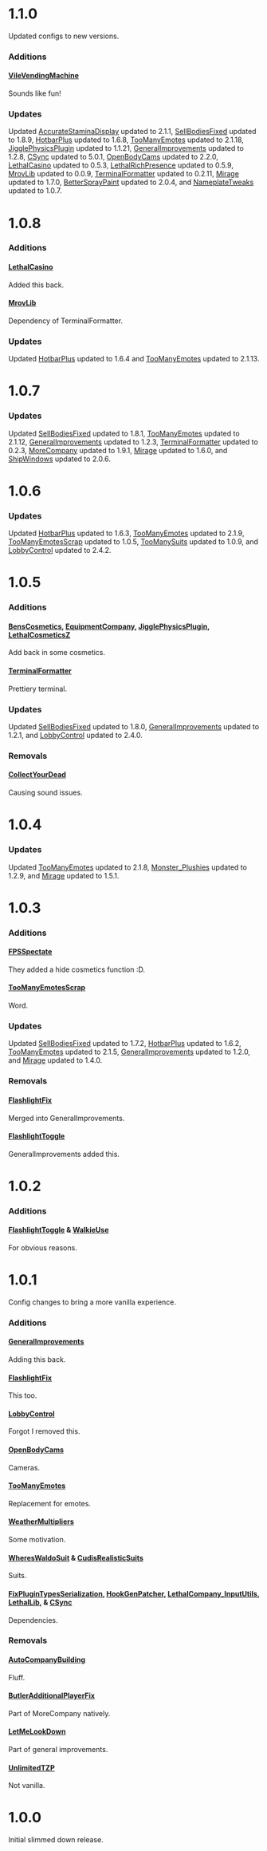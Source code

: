# 1.1.0

Updated configs to new versions.

### Additions

#### [VileVendingMachine](https://thunderstore.io/c/lethal-company/p/MeatBallDemon/VileVendingMachine/)

Sounds like fun!

### Updates

Updated [AccurateStaminaDisplay](https://thunderstore.io/c/lethal-company/p/ButteryStancakes/AccurateStaminaDisplay/) updated to 2.1.1, [SellBodiesFixed](https://thunderstore.io/c/lethal-company/p/Entity378/SellBodiesFixed/) updated to 1.8.9, [HotbarPlus](https://thunderstore.io/c/lethal-company/p/FlipMods/HotbarPlus/) updated to 1.6.8, [TooManyEmotes](https://thunderstore.io/c/lethal-company/p/FlipMods/TooManyEmotes/) updated to 2.1.18, [JigglePhysicsPlugin](https://thunderstore.io/c/lethal-company/p/HGG/JigglePhysicsPlugin/) updated to 1.1.21, [GeneralImprovements](https://thunderstore.io/c/lethal-company/p/ShaosilGaming/GeneralImprovements/) updated to 1.2.8, [CSync](https://thunderstore.io/c/lethal-company/p/Sigurd/CSync/) updated to 5.0.1, [OpenBodyCams](https://thunderstore.io/c/lethal-company/p/Zaggy1024/OpenBodyCams/) updated to 2.2.0, [LethalCasino](https://thunderstore.io/c/lethal-company/p/mrgrm7/LethalCasino/) updated to 0.5.3, [LethalRichPresence](https://thunderstore.io/c/lethal-company/p/mrov/LethalRichPresence/) updated to 0.5.9, [MrovLib](https://thunderstore.io/c/lethal-company/p/mrov/MrovLib/) updated to 0.0.9, [TerminalFormatter](https://thunderstore.io/c/lethal-company/p/mrov/TerminalFormatter/) updated to 0.2.11, [Mirage](https://thunderstore.io/c/lethal-company/p/qwbarch/Mirage/) updated to 1.7.0, [BetterSprayPaint](https://thunderstore.io/c/lethal-company/p/taffyko/BetterSprayPaint/) updated to 2.0.4, and [NameplateTweaks](https://thunderstore.io/c/lethal-company/p/taffyko/NameplateTweaks/) updated to 1.0.7.

# 1.0.8

### Additions

#### [LethalCasino](https://thunderstore.io/c/lethal-company/p/mrgrm7/LethalCasino/)

Added this back.

#### [MrovLib](https://thunderstore.io/c/lethal-company/p/mrov/MrovLib/)

Dependency of TerminalFormatter.

### Updates

Updated [HotbarPlus](https://thunderstore.io/c/lethal-company/p/FlipMods/HotbarPlus/) updated to 1.6.4 and [TooManyEmotes](https://thunderstore.io/c/lethal-company/p/FlipMods/TooManyEmotes/) updated to 2.1.13.

# 1.0.7

### Updates

Updated [SellBodiesFixed](https://thunderstore.io/c/lethal-company/p/Entity378/SellBodiesFixed/) updated to 1.8.1, [TooManyEmotes](https://thunderstore.io/c/lethal-company/p/FlipMods/TooManyEmotes/) updated to 2.1.12, [GeneralImprovements](https://thunderstore.io/c/lethal-company/p/ShaosilGaming/GeneralImprovements/) updated to 1.2.3, [TerminalFormatter](https://thunderstore.io/c/lethal-company/p/mrov/TerminalFormatter/) updated to 0.2.3, [MoreCompany](https://thunderstore.io/c/lethal-company/p/notnotnotswipez/MoreCompany/) updated to 1.9.1, [Mirage](https://thunderstore.io/c/lethal-company/p/qwbarch/Mirage/) updated to 1.6.0, and [ShipWindows](https://thunderstore.io/c/lethal-company/p/veri/ShipWindows/) updated to 2.0.6.

# 1.0.6

### Updates

Updated [HotbarPlus](https://thunderstore.io/c/lethal-company/p/FlipMods/HotbarPlus/) updated to 1.6.3, [TooManyEmotes](https://thunderstore.io/c/lethal-company/p/FlipMods/TooManyEmotes/) updated to 2.1.9, [TooManyEmotesScrap](https://thunderstore.io/c/lethal-company/p/FlipMods/TooManyEmotesScrap/) updated to 1.0.5, [TooManySuits](https://thunderstore.io/c/lethal-company/p/Verity/TooManySuits/) updated to 1.0.9, and [LobbyControl](https://thunderstore.io/c/lethal-company/p/mattymatty/LobbyControl/) updated to 2.4.2.

# 1.0.5

### Additions

#### [BensCosmetics](https://thunderstore.io/c/lethal-company/p/PlainBen/BensCosmetics/), [EquipmentCompany](https://thunderstore.io/c/lethal-company/p/companyemployee/EquipmentCompany/), [JigglePhysicsPlugin](https://thunderstore.io/c/lethal-company/p/HGG/JigglePhysicsPlugin/), [LethalCosmeticsZ](https://thunderstore.io/c/lethal-company/p/Zikeji/LethalCosmeticsZ/)

Add back in some cosmetics.

#### [TerminalFormatter](https://thunderstore.io/c/lethal-company/p/mrov/TerminalFormatter/)

Prettiery terminal.

### Updates

Updated [SellBodiesFixed](https://thunderstore.io/c/lethal-company/p/Entity378/SellBodiesFixed/) updated to 1.8.0, [GeneralImprovements](https://thunderstore.io/c/lethal-company/p/ShaosilGaming/GeneralImprovements/) updated to 1.2.1, and [LobbyControl](https://thunderstore.io/c/lethal-company/p/mattymatty/LobbyControl/) updated to 2.4.0.

### Removals

#### [CollectYourDead](https://thunderstore.io/c/lethal-company/p/freesnow/CollectYourDead/)

Causing sound issues.

# 1.0.4

### Updates

Updated [TooManyEmotes](https://thunderstore.io/c/lethal-company/p/FlipMods/TooManyEmotes/) updated to 2.1.8, [Monster_Plushies](https://thunderstore.io/c/lethal-company/p/Scintesto/Monster_Plushies/) updated to 1.2.9, and [Mirage](https://thunderstore.io/c/lethal-company/p/qwbarch/Mirage/) updated to 1.5.1.

# 1.0.3

### Additions

#### [FPSSpectate](https://thunderstore.io/c/lethal-company/p/DeathWrench/FPSSpectate/)

They added a hide cosmetics function :D.

#### [TooManyEmotesScrap](https://thunderstore.io/c/lethal-company/p/FlipMods/TooManyEmotesScrap/)

Word.

### Updates

Updated [SellBodiesFixed](https://thunderstore.io/c/lethal-company/p/Entity378/SellBodiesFixed/) updated to 1.7.2, [HotbarPlus](https://thunderstore.io/c/lethal-company/p/FlipMods/HotbarPlus/) updated to 1.6.2, [TooManyEmotes](https://thunderstore.io/c/lethal-company/p/FlipMods/TooManyEmotes/) updated to 2.1.5, [GeneralImprovements](https://thunderstore.io/c/lethal-company/p/ShaosilGaming/GeneralImprovements/) updated to 1.2.0, and [Mirage](https://thunderstore.io/c/lethal-company/p/qwbarch/Mirage/) updated to 1.4.0.

### Removals

#### [FlashlightFix](https://thunderstore.io/c/lethal-company/p/ShaosilGaming/FlashlightFix/)

Merged into GeneralImprovements.

#### [FlashlightToggle](https://thunderstore.io/c/lethal-company/p/Renegades/FlashlightToggle/)

GeneralImprovements added this.

# 1.0.2

### Additions

#### [FlashlightToggle](https://thunderstore.io/c/lethal-company/p/Renegades/FlashlightToggle/) & [WalkieUse](https://thunderstore.io/c/lethal-company/p/Renegades/WalkieUse/)

For obvious reasons.

# 1.0.1

Config changes to bring a more vanilla experience.

### Additions

#### [GeneralImprovements](https://thunderstore.io/c/lethal-company/p/ShaosilGaming/GeneralImprovements/)

Adding this back.

#### [FlashlightFix](https://thunderstore.io/c/lethal-company/p/ShaosilGaming/FlashlightFix/)

This too.

#### [LobbyControl](https://thunderstore.io/c/lethal-company/p/mattymatty/LobbyControl/)

Forgot I removed this.

#### [OpenBodyCams](https://thunderstore.io/c/lethal-company/p/Zaggy1024/OpenBodyCams/)

Cameras.

#### [TooManyEmotes](https://thunderstore.io/c/lethal-company/p/FlipMods/TooManyEmotes/)

Replacement for emotes.

#### [WeatherMultipliers](https://thunderstore.io/c/lethal-company/p/Blorb/WeatherMultipliers/)

Some motivation.

#### [WheresWaldoSuit](https://thunderstore.io/c/lethal-company/p/ViViKo/WheresWaldoSuit/) & [CudisRealisticSuits](https://thunderstore.io/c/lethal-company/p/kidcudilovers/CudisRealisticSuits/)

Suits.

#### [FixPluginTypesSerialization](https://thunderstore.io/c/lethal-company/p/Evaisa/FixPluginTypesSerialization/), [HookGenPatcher](https://thunderstore.io/c/lethal-company/p/Evaisa/HookGenPatcher/), [LethalCompany_InputUtils](https://thunderstore.io/c/lethal-company/p/Rune580/LethalCompany_InputUtils/), [LethalLib](https://thunderstore.io/c/lethal-company/p/Evaisa/LethalLib/), & [CSync](https://thunderstore.io/c/lethal-company/p/Sigurd/CSync/)

Dependencies.

### Removals

#### [AutoCompanyBuilding](https://thunderstore.io/c/lethal-company/p/La_chips/AutoCompanyBuilding/)

Fluff.

#### [ButlerAdditionalPlayerFix](https://thunderstore.io/c/lethal-company/p/Dev1A3/ButlerAdditionalPlayerFix/)

Part of MoreCompany natively.

#### [LetMeLookDown](https://thunderstore.io/c/lethal-company/p/FlipMods/LetMeLookDown/)

Part of general improvements.

#### [UnlimitedTZP](https://thunderstore.io/c/lethal-company/p/ATK/UnlimitedTZP/)

Not vanilla.

# 1.0.0

Initial slimmed down release.